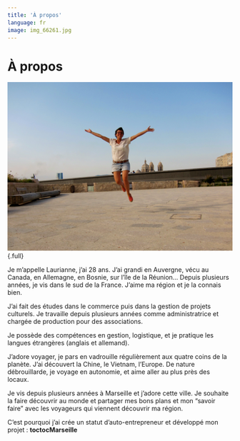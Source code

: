 ```yaml
---
title: 'À propos'
language: fr
image: img_66261.jpg
---
```


# À propos

![](img_66261.jpg){.full}

Je m’appelle Laurianne, j’ai 28 ans. J’ai grandi en Auvergne, vécu au Canada, en Allemagne, en Bosnie, sur l’île de la Réunion... Depuis plusieurs années, je vis dans le sud de la France. J’aime ma région et je la connais bien.  

J’ai fait des études dans le commerce puis dans la gestion de projets culturels. Je travaille depuis plusieurs années comme administratrice et chargée de production pour des associations.  

Je possède des compétences en gestion, logistique, et je pratique les langues étrangères (anglais et allemand).  

J’adore voyager,  je pars en vadrouille régulièrement aux quatre coins de la planète. J’ai découvert la Chine, le Vietnam, l’Europe. De nature débrouillarde, je voyage en autonomie, et aime aller au plus près des locaux.  

Je vis depuis plusieurs années à Marseille et j’adore cette ville. Je souhaite la faire découvrir au monde et partager mes bons plans et mon “savoir faire” avec les voyageurs qui viennent découvrir ma région.  

C’est pourquoi j’ai crée un statut d’auto-entrepreneur et développé mon projet : **toctocMarseille**  
